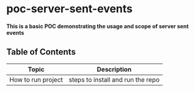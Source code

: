 # poc-server-sent-events
#### This is a basic POC demonstrating the usage and scope of server sent events

## Table of Contents
| Topic | Description |
| ----- | ----------- |
| How to run project | steps to install and run the repo |
